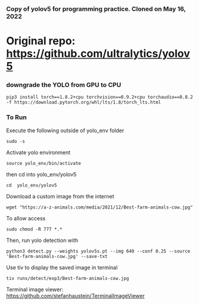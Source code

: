 ### Copy of yolov5 for programming practice. Cloned on May 16, 2022

# Original repo: https://github.com/ultralytics/yolov5

### downgrade the YOLO from GPU to CPU

```
pip3 install torch==1.8.2+cpu torchvision==0.9.2+cpu torchaudio==0.8.2 -f https://download.pytorch.org/whl/lts/1.8/torch_lts.html
```

### To Run

Execute the following outside of yolo_env folder

```
sudo -s
```

Activate yolo environment

```
source yolo_env/bin/activate
```

then cd into yolo_env/yolov5

```
cd  yolo_env/yolov5
```

Download a custom image from the internet 

```
wget "https://a-z-animals.com/media/2021/12/Best-farm-animals-cow.jpg"
```

To allow access

```
sudo chmod -R 777 *.*
```

Then, run yolo detection with

```
python3 detect.py --weights yolov5s.pt --img 640 --conf 0.25 --source 'Best-farm-animals-cow.jpg' --save-txt
```
 
Use tiv to display the saved image in terminal

```
tiv runs/detect/exp3/Best-farm-animals-cow.jpg
```
Terminal image viewer: https://github.com/stefanhaustein/TerminalImageViewer




